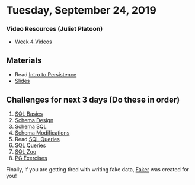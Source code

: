 Tuesday, September 24, 2019
=====================
### Video Resources (Juliet Platoon)
- [Week 4 Videos](https://www.youtube.com/playlist?list=PLu0CiQ7bzwERcfp8HWFYBFLUdP5gP0lRM)

## Materials 
* Read [Intro to Persistence](readings/persistence-intro.md)
* [Slides](https://docs.google.com/a/natedelage.com/presentation/d/1834tfN6g9gvl2t0JDQY2RPMCIAnvN08Wrd-bO-usruQ/edit?usp=sharing)

## Challenges for next 3 days (Do these in order)
1. [SQL Basics](https://github.com/julietplatoon/sql-basics)
2. [Schema Design](https://github.com/julietplatoon/schema-design)
3. [Schema SQL](https://github.com/julietplatoon/schema-sql)
4. [Schema Modifications](https://github.com/julietplatoon/schema-modifications)
5. Read [SQL Queries](readings/sql-queries.md)
6. [SQL Queries](https://github.com/julietplatoon/sql-queries)
7. [SQL Zoo](http://sqlzoo.net/)
8. [PG Exercises](https://pgexercises.com/)

Finally, if you are getting tired with writing fake data, [Faker](https://github.com/joke2k/faker) was created for you!

